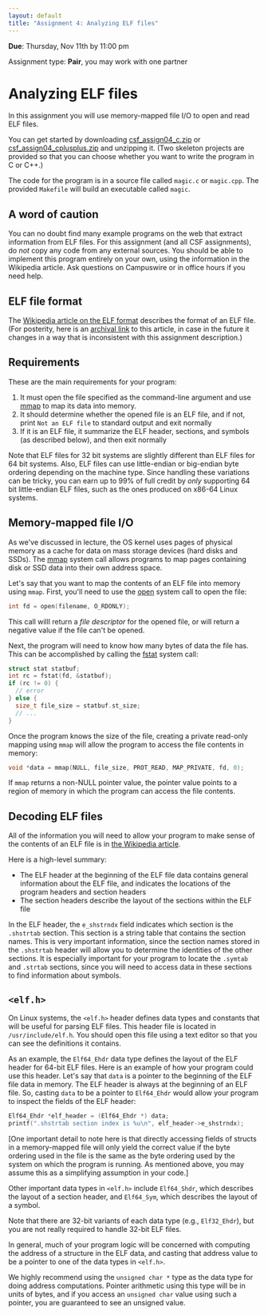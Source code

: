 ```yaml
---
layout: default
title: "Assignment 4: Analyzing ELF files"
---
```


**Due**: Thursday, Nov 11th by 11:00 pm

Assignment type: **Pair**, you may work with one partner

# Analyzing ELF files

In this assignment you will use memory-mapped file I/O to open and read
ELF files.

You can get started by downloading [csf\_assign04\_c.zip](csf_assign04_c.zip)
or [csf\_assign04\_cplusplus.zip](csf_assign04_cplusplus.zip)
and unzipping it.  (Two skeleton projects are provided so that you
can choose whether you want to write the program in C or C++.)

The code for the program is in a source file called `magic.c` or
`magic.cpp`. The provided `Makefile` will build an executable called `magic`.

## A word of caution

You can no doubt find many example programs on the web that extract
information from ELF files. For this assignment (and all CSF assignments),
do *not* copy any code from any external sources. You should be able
to implement this program entirely on your own, using the information in
the Wikipedia article.  Ask questions on Campuswire or in office hours
if you need help.

## ELF file format

The [Wikipedia article on the ELF format](https://en.wikipedia.org/wiki/Executable_and_Linkable_Format)
 describes the format of an ELF file.  (For posterity, here is an
[archival link](https://web.archive.org/web/20211018192457/https://en.wikipedia.org/wiki/Executable_and_Linkable_Format)
to this article, in case in the future it changes in a way that is inconsistent with this assignment
description.)

## Requirements

These are the main requirements for your program:

1. It must open the file specified as the command-line argument and
   use [mmap](https://man7.org/linux/man-pages/man2/mmap.2.html) to
   map its data into memory.
2. It should determine whether the opened file is an ELF file, and
   if not, print `Not an ELF file` to standard output and exit
   normally
3. If it is an ELF file, it summarize the ELF header, sections, and symbols
  (as described below), and then exit normally

Note that ELF files for 32 bit systems are slightly different than ELF
files for 64 bit systems. Also, ELF files can use little-endian
or big-endian byte ordering depending on the machine type.
Since handling these variations can be tricky, you can earn up to
99% of full credit by *only* supporting 64 bit little-endian ELF files,
such as the ones produced on x86-64 Linux systems.

## Memory-mapped file I/O

As we've discussed in lecture, the OS kernel uses pages of physical memory as
a cache for data on mass storage devices (hard disks and SSDs).  The
[mmap](https://man7.org/linux/man-pages/man2/mmap.2.html) system call
allows programs to map pages containing disk or SSD data into their own
address space.

Let's say that you want to map the contents of an ELF file into memory
using `mmap`.  First, you'll need to use the
[open](https://man7.org/linux/man-pages/man2/open.2.html) system call
to open the file:

```c
int fd = open(filename, O_RDONLY);
```

This call willl return a *file descriptor* for the opened file, or will
return a negative value if the file can't be opened.

Next, the program will need to know how many bytes of data the file has.
This can be accomplished by calling the
[fstat](https://man7.org/linux/man-pages/man3/fstat.3p.html)
system call:

```c
struct stat statbuf;
int rc = fstat(fd, &statbuf);
if (rc != 0) {
  // error
} else {
  size_t file_size = statbuf.st_size;
  // ...
}
```

Once the program knows the size of the file, creating a private read-only
mapping using `mmap` will allow the program to access the file contents
in memory:

```c
void *data = mmap(NULL, file_size, PROT_READ, MAP_PRIVATE, fd, 0);
```

If `mmap` returns a non-NULL pointer value, the pointer value points to
a region of memory in which the program can access the file contents.

## Decoding ELF files

All of the information you will need to allow your program to make sense of
the contents of an ELF file is in
[the Wikipedia article](https://en.wikipedia.org/wiki/Executable_and_Linkable_Format).

Here is a high-level summary:

* The ELF header at the beginning of the ELF file data contains general
  information about the ELF file, and indicates the locations of the
  program headers and section headers
* The section headers describe the layout of the sections within the
  ELF file

In the ELF header, the `e_shstrndx` field indicates which section is
the `.shstrtab` section.  This section is a string table that contains
the section names.  This is very important information, since the section
names stored in the `.shstrtab` header will allow you to determine
the identities of the other sections.  It is especially important
for your program to locate the `.symtab` and `.strtab` sections, since you
will need to access data in these sections to find information about symbols.

## `<elf.h>`

On Linux systems, the `<elf.h>` header defines data types and constants
that will be useful for parsing ELF files.  This header file is located
in `/usr/include/elf.h`.  You should open this file using a text editor
so that you can see the definitions it contains.

As an example, the `Elf64_Ehdr` data type defines the layout of the ELF
header for 64-bit ELF files.  Here is an example of how your program
could use this header. Let's say that `data` is a pointer to the beginning
of the ELF file data in memory.  The ELF header is always at the beginning
of an ELF file.  So, casting `data` to be a pointer to `Elf64_Ehdr`
would allow your program to inspect the fields of the ELF header:

```c
Elf64_Ehdr *elf_header = (Elf64_Ehdr *) data;
printf(".shstrtab section index is %u\n", elf_header->e_shstrndx);
```

\[One important detail to note here is that directly accessing fields of structs
in a memory-mapped file will only yield the correct value if the byte ordering
used in the file is the same as the byte ordering used by the system
on which the program is running. As mentioned above, you may assume this
as a simplifying assumption in your code.\]

Other important data types in `<elf.h>` include `Elf64_Shdr`, which describes
the layout of a section header, and `Elf64_Sym`, which describes the layout
of a symbol.

Note that there are 32-bit variants of each data type (e.g., `Elf32_Ehdr`),
but you are not really required to handle 32-bit ELF files.

In general, much of your program logic will be concerned with computing the
address of a structure in the ELF data, and casting that address value
to be a pointer to one of the data types in `<elf.h>`.

We highly recommend using the `unsigned char *` type as the data type for
doing address computations.  Pointer arithmetic using this type will be in
units of bytes, and if you access an `unsigned char` value using such a
pointer, you are guaranteed to see an unsigned value.
